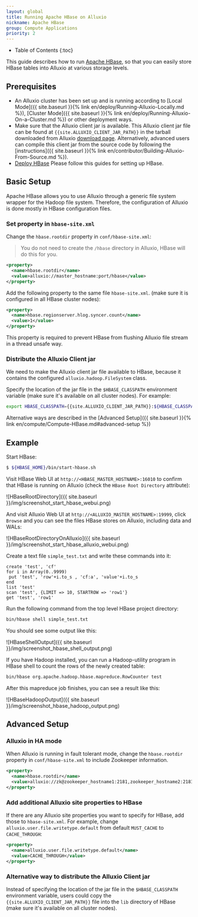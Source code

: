 ```yaml
---
layout: global
title: Running Apache HBase on Alluxio
nickname: Apache HBase
group: Compute Applications
priority: 2
---
```


* Table of Contents
{:toc}

This guide describes how to run [Apache HBase](http://hbase.apache.org/), so
that you can easily store HBase tables into Alluxio at various storage levels.

## Prerequisites

* An Alluxio cluster has been set up and is running according to 
[Local Mode]({{ site.baseurl }}{% link en/deploy/Running-Alluxio-Locally.md %}), 
[Cluster Mode]({{ site.baseurl }}{% link en/deploy/Running-Alluxio-On-a-Cluster.md %})
or other deployment ways.
* Make sure that the Alluxio client jar is available.
This Alluxio client jar file can be found at `{{site.ALLUXIO_CLIENT_JAR_PATH}}` in the tarball 
downloaded from Alluxio [download page](http://www.alluxio.org/download).
Alternatively, advanced users can compile this client jar from the source code 
by following the [instructions]({{ site.baseurl }}{% link en/contributor/Building-Alluxio-From-Source.md %}).
* [Deploy HBase](https://hbase.apache.org/book.html#configuration)
Please follow this guides for setting up HBase.

## Basic Setup

Apache HBase allows you to use Alluxio through a generic file system wrapper for the Hadoop file system.
Therefore, the configuration of Alluxio is done mostly in HBase configuration files.

### Set property in `hbase-site.xml`

Change the `hbase.rootdir` property in `conf/hbase-site.xml`:
> You do not need to create the `/hbase` directory in Alluxio, HBase will do this for you.

```xml
<property>
  <name>hbase.rootdir</name>
  <value>alluxio://master_hostname:port/hbase</value>
</property>
```

Add the following property to the same file `hbase-site.xml`.
(make sure it is configured in all HBase cluster nodes):

```xml
<property>
  <name>hbase.regionserver.hlog.syncer.count</name>
  <value>1</value>
</property>
```

This property is required to prevent HBase from flushing Alluxio file stream in a thread unsafe
way.

### Distribute the Alluxio Client jar

We need to make the Alluxio client jar file available to HBase, because it contains the configured
`alluxio.hadoop.FileSystem` class.

Specify the location of the jar file in the `$HBASE_CLASSPATH` environment variable (make sure it's available
on all cluster nodes). For example:

```bash
export HBASE_CLASSPATH={{site.ALLUXIO_CLIENT_JAR_PATH}}:${HBASE_CLASSPATH}
```

Alternative ways are described in the [Advanced Setup]({{ site.baseurl }}{% link en/compute/Compute-HBase.md#advanced-setup %})

## Example

Start HBase:

```bash
$ ${HBASE_HOME}/bin/start-hbase.sh
```

Visit HBase Web UI at `http://<HBASE_MASTER_HOSTNAME>:16010` to confirm that HBase is running on Alluxio
(check the `HBase Root Directory` attribute):

![HBaseRootDirectory]({{ site.baseurl }}/img/screenshot_start_hbase_webui.png)

And visit Alluxio Web UI at `http://<ALLUXIO_MASTER_HOSTNAME>:19999`, click `Browse` and you can see the files HBase stores
on Alluxio, including data and WALs:

![HBaseRootDirectoryOnAlluxio]({{ site.baseurl }}/img/screenshot_start_hbase_alluxio_webui.png)

Create a text file `simple_test.txt` and write these commands into it:

```
create 'test', 'cf'
for i in Array(0..9999)
 put 'test', 'row'+i.to_s , 'cf:a', 'value'+i.to_s
end
list 'test'
scan 'test', {LIMIT => 10, STARTROW => 'row1'}
get 'test', 'row1'
```

Run the following command from the top level HBase project directory:

```bash
bin/hbase shell simple_test.txt
```

You should see some output like this:

![HBaseShellOutput]({{ site.baseurl }}/img/screenshot_hbase_shell_output.png)

If you have Hadoop installed, you can run a Hadoop-utility program in HBase shell to
count the rows of the newly created table:

```bash
bin/hbase org.apache.hadoop.hbase.mapreduce.RowCounter test
```

After this mapreduce job finishes, you can see a result like this:

![HBaseHadoopOutput]({{ site.baseurl }}/img/screenshot_hbase_hadoop_output.png)

## Advanced Setup

### Alluxio in HA mode

When Alluxio is running in fault tolerant mode, change the `hbase.rootdir` property in `conf/hbase-site.xml` 
to include Zookeeper information.

```xml
<property>
  <name>hbase.rootdir</name>
  <value>alluxio://zk@zookeeper_hostname1:2181,zookeeper_hostname2:2181,zookeeper_hostname3:2181/hbase</value>
</property>
```

### Add additional Alluxio site properties to HBase

If there are any Alluxio site properties you want to specify for HBase, add those to `hbase-site.xml`. For example,
change `alluxio.user.file.writetype.default` from default `MUST_CACHE` to `CACHE_THROUGH`:

```xml
<property>
  <name>alluxio.user.file.writetype.default</name>
  <value>CACHE_THROUGH</value>
</property>
```

### Alternative way to distribute the Alluxio Client jar

Instead of specifying the location of the jar file in the `$HBASE_CLASSPATH` environment variable, 
users could copy the `{{site.ALLUXIO_CLIENT_JAR_PATH}}` file into the `lib` directory of HBase
(make sure it's available on all cluster nodes).

